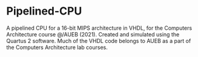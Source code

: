 # Pipelined-CPU
A pipelined CPU for a 16-bit MIPS architecture in VHDL, for the Computers Architecture course @/AUEB (2021). Created and simulated using the Quartus 2 software. Much of the VHDL code belongs to AUEB as a part of the Computers Architecture lab courses. 
